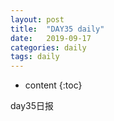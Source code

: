 ```yaml
---
layout: post
title:  "DAY35 daily"
date:   2019-09-17
categories: daily
tags: daily
---
```


* content
{:toc}

day35日报
















